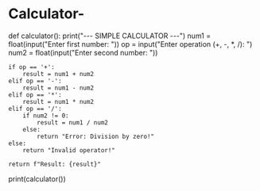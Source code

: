 # Calculator-
def calculator():
    print("--- SIMPLE CALCULATOR ---")
    num1 = float(input("Enter first number: "))
    op = input("Enter operation (+, -, *, /): ")
    num2 = float(input("Enter second number: "))

    if op == '+':
        result = num1 + num2
    elif op == '-':
        result = num1 - num2
    elif op == '*':
        result = num1 * num2
    elif op == '/':
        if num2 != 0:
            result = num1 / num2
        else:
            return "Error: Division by zero!"
    else:
        return "Invalid operator!"

    return f"Result: {result}"

print(calculator())
